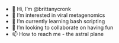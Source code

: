 - 👋 Hi, I’m @brittanycronk
- 👀 I’m interested in viral metagenomics
- 🌱 I’m currently learning bash scripting
- 💞️ I’m looking to collaborate on having fun
- 📫 How to reach me - the astral plane

<!---
brittanycronk/brittanycronk is a ✨ special ✨ repository because its `README.md` (this file) appears on your GitHub profile.
You can click the Preview link to take a look at your changes.
--->
